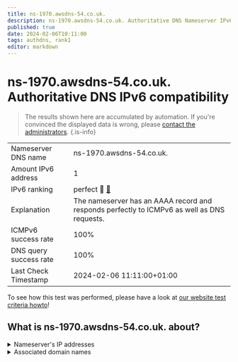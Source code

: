 ```yaml
---
title: ns-1970.awsdns-54.co.uk.
description: ns-1970.awsdns-54.co.uk. Authoritative DNS Nameserver IPv6 compatibility
published: true
date: 2024-02-06T10:11:00
tags: authdns, rank1
editor: markdown
---
```


# ns-1970.awsdns-54.co.uk. Authoritative DNS IPv6 compatibility

> The results shown here are accumulated by automation. If you're convinced the displayed data is wrong, please [contact the administrators](/howto/chat). 
{.is-info}




|   |   |
| - | - |
| Nameserver DNS name | ns-1970.awsdns-54.co.uk.
| Amount IPv6 address | 1
| IPv6 ranking | perfect :1st_place_medal: [🔗](/howto/ranking) |
| Explanation | The nameserver has an AAAA record and responds perfectly to ICMPv6 as well as DNS requests. |
| ICMPv6 success rate | 100%|
| DNS query success rate | 100% |
| Last Check Timestamp | 2024-02-06 11:11:00+01:00 |

To see how this test was performed, please have a look at [our website test criteria howto](/howto/testcriteria/authdns)!


## What is ns-1970.awsdns-54.co.uk. about?




<details>
<summary>Nameserver's IP addresses</summary>

2600:9000:5307:b200::1

</details>



<details>
<summary>Associated domain names</summary>

global.honda

</details>
